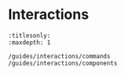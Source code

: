 # Interactions

```{toctree}
:titlesonly:
:maxdepth: 1

/guides/interactions/commands
/guides/interactions/components
```